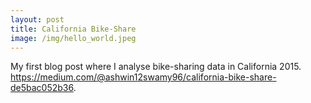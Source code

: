 ```yaml
---
layout: post
title: California Bike-Share
image: /img/hello_world.jpeg
---
```

My first blog post where I analyse bike-sharing data in California 2015.
<a hrref='https://medium.com/@ashwin12swamy96/california-bike-share-de5bac052b36'>https://medium.com/@ashwin12swamy96/california-bike-share-de5bac052b36</a>.
